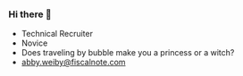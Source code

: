 ### Hi there 👋

* Technical Recruiter
* Novice
* Does traveling by bubble make you a princess or a witch?
* abby.weiby@fiscalnote.com


